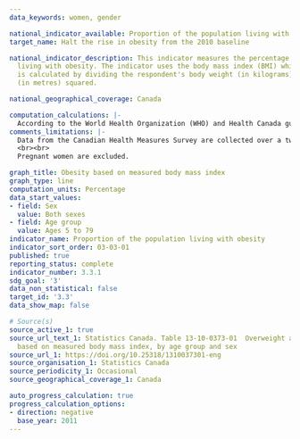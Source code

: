 ```yaml
---
data_keywords: women, gender

national_indicator_available: Proportion of the population living with obesity
target_name: Halt the rise in obesity from the 2010 baseline

national_indicator_description: This indicator measures the percentage of the population
  living with obesity. The indicator uses the body mass index (BMI) which
  is calculated by dividing the respondent's body weight (in kilograms) by their height
  (in metres) squared.

national_geographical_coverage: Canada

computation_calculations: |-
  According to the World Health Organization (WHO) and Health Canada guidelines, the index for body weight classification for the population aged 18 and older is: less than 18.50 (underweight); 18.50 to 24.99 (normal weight); 25.00 to 29.99 (overweight); 30.00 to 34.99 (obese, class I); 35.00 to 39.99 (obese, class II); 40.00 or greater (obese, class III). The population aged 5 to 17 is classified as "overweight" or "obese" according to age and sex specific cut-off points defined by the World Health Organization.
comments_limitations: |-
  Data from the Canadian Health Measures Survey are collected over a two-year period from a sample of approximately 5,700 respondents. The result for reference year 2011, which encompasses responses collected over the period of 2009-2011, is taken as the 2010 baseline for obesity.
  <br><br>
  Pregnant women are excluded.

graph_title: Obesity based on measured body mass index
graph_type: line
computation_units: Percentage
data_start_values:
- field: Sex
  value: Both sexes
- field: Age group
  value: Ages 5 to 79
indicator_name: Proportion of the population living with obesity
indicator_sort_order: 03-03-01
published: true
reporting_status: complete
indicator_number: 3.3.1
sdg_goal: '3'
data_non_statistical: false
target_id: '3.3'
data_show_map: false

# Source(s)
source_active_1: true
source_url_text_1: Statistics Canada. Table 13-10-0373-01  Overweight and obesity
  based on measured body mass index, by age group and sex
source_url_1: https://doi.org/10.25318/1310037301-eng
source_organisation_1: Statistics Canada
source_periodicity_1: Occasional
source_geographical_coverage_1: Canada

auto_progress_calculation: true
progress_calculation_options:
- direction: negative
  base_year: 2011
---
```

